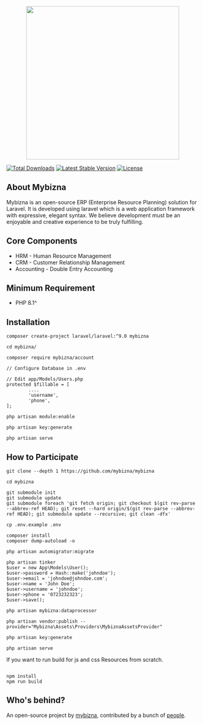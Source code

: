 <p align="center"><a href="https://mybizna.com" target="_blank"><img src="http://mybizna.com/wp-content/uploads/2021/11/logo.png" width="400"></a></p>


<a href="https://packagist.org/packages/mybizna/mybizna"><img src="https://img.shields.io/packagist/dt/mybizna/mybizna" alt="Total Downloads"></a>
<a href="https://packagist.org/packages/mybizna/mybizna"><img src="https://img.shields.io/packagist/v/mybizna/mybizna" alt="Latest Stable Version"></a>
<a href="https://packagist.org/packages/mybizna/mybizna"><img src="https://img.shields.io/packagist/l/mybizna/mybizna" alt="License"></a>
</p> 

## About Mybizna

Mybizna is an open-source ERP (Enterprise Resource Planning) solution for Laravel. It is developed using laravel which is a web application framework with expressive, elegant syntax. We believe development must be an enjoyable and creative experience to be truly fulfilling. 


## Core Components

-   HRM - Human Resource Management
-   CRM - Customer Relationship Management
-   Accounting - Double Entry Accounting


## Minimum Requirement

-   PHP 8.1^


## Installation

```
composer create-project laravel/laravel:^9.0 mybizna

cd mybizna/

composer require mybizna/account

// Configure Database in .env

// Edit app/Models/Users.php
protected $fillable = [
        ....
        'username',
        'phone',
];

php artisan module:enable

php artisan key:generate

php artisan serve

```

## How to Participate

```
git clone --depth 1 https://github.com/mybizna/mybizna

cd mybizna

git submodule init
git submodule update
git submodule foreach 'git fetch origin; git checkout $(git rev-parse --abbrev-ref HEAD); git reset --hard origin/$(git rev-parse --abbrev-ref HEAD); git submodule update --recursive; git clean -dfx'

cp .env.example .env

composer install
composer dump-autoload -o

php artisan automigrator:migrate

php artisan tinker
$user = new App\Models\User();
$user->password = Hash::make('johndoe');
$user->email = 'johndoe@johndoe.com';
$user->name = 'John Doe';
$user->username = 'johndoe';
$user->phone = '0723232323';
$user->save();

php artisan mybizna:dataprocessor

php artisan vendor:publish --provider="Mybizna\Assets\Providers\MybiznaAssetsProvider"

php artisan key:generate

php artisan serve

```

If you want to run build for js and css Resources from scratch.

```

npm install
npm run build

```

## Who's behind?

An open-source project by [mybizna](https://mybizna.com/), contributed by a bunch of [people](https://github.com/mybizna/mybizna/graphs/contributors).
